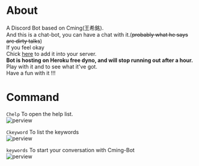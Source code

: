 # About
A Discord Bot based on Cming(王希銘).<br>
And this is a chat-bot, you can have a chat with it.(~~probably what he says are dirty talks~~)<br>
If you feel okay<br>
Chick [here](https://discord.com/api/oauth2/authorize?client_id=699626770047172711&permissions=0&scope=bot) to add it into your server.<br>
**Bot is hosting on Heroku free dyno, and will stop running out after a hour.**<br>
Play with it and to see what it've got.<br>
Have a fun with it !!!<br>

# Command

```Chelp```
To open the help list.<br>
![perview](Chelp.png)<br>

```Ckeyword```
To list the keywords<br>
![perview](Ckeyword.png)<br>

```keywords```
To start your conversation with Cming-Bot<br>
![perview](keyword.png)<br>
